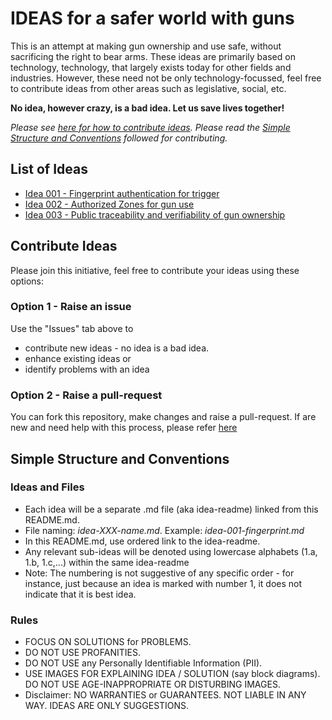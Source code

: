 # IDEAS for a safer world with guns

This is an attempt at making gun ownership and use safe, without sacrificing the right to bear arms. These ideas are primarily based on technology, technology, that largely exists today for other fields and industries. However, these need not be only technology-focussed, feel free to contribute ideas from other areas such as legislative, social, etc.

**No idea, however crazy, is a bad idea. Let us save lives together!** 

*Please see [here for how to contribute ideas](#contribute-ideas). Please read the [Simple Structure and Conventions](#simple-structure-and-conventions) followed for contributing.*

## List of Ideas
* [Idea 001 - Fingerprint authentication for trigger](idea-001-fingerprint.md)
* [Idea 002 - Authorized Zones for gun use](idea-002-authorized-zones.md)
* [Idea 003 - Public traceability and verifiability of gun ownership](idea-003-ownership-traceability.md)


## Contribute Ideas

Please join this initiative, feel free to contribute your ideas using these options:

### Option 1 - Raise an issue
Use the "Issues" tab above to 
* contribute new ideas - no idea is a bad idea.
* enhance existing ideas or  
* identify problems with an idea 

### Option 2 - Raise a pull-request
You can fork this repository, make changes and raise a pull-request. If are new and need help with this process, please refer [here](https://github.com/firstcontributions/first-contributions)

## Simple Structure and Conventions

### Ideas and Files
* Each idea will be a separate .md file (aka idea-readme) linked from this README.md. 
* File naming: *idea-XXX-name.md*. Example: *idea-001-fingerprint.md*
* In this README.md, use ordered link to the idea-readme. 
* Any relevant sub-ideas will be denoted using lowercase alphabets (1.a, 1.b, 1.c,...) within the same idea-readme
* Note: The numbering is not suggestive of any specific order - for instance, just because an idea is marked with number 1, it does not indicate that it is best idea. 

### Rules
* FOCUS ON SOLUTIONS for PROBLEMS. 
* DO NOT USE PROFANITIES. 
* DO NOT USE any Personally Identifiable Information (PII). 
* USE IMAGES FOR EXPLAINING IDEA / SOLUTION (say block diagrams). DO NOT USE AGE-INAPPROPRIATE OR DISTURBING IMAGES.
* Disclaimer: NO WARRANTIES or GUARANTEES. NOT LIABLE IN ANY WAY. IDEAS ARE ONLY SUGGESTIONS.
